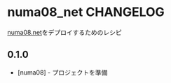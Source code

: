numa08_net CHANGELOG
====================

[numa08.net](http://numa08.net)をデプロイするためのレシピ

0.1.0
-----
- [numa08] - プロジェクトを準備